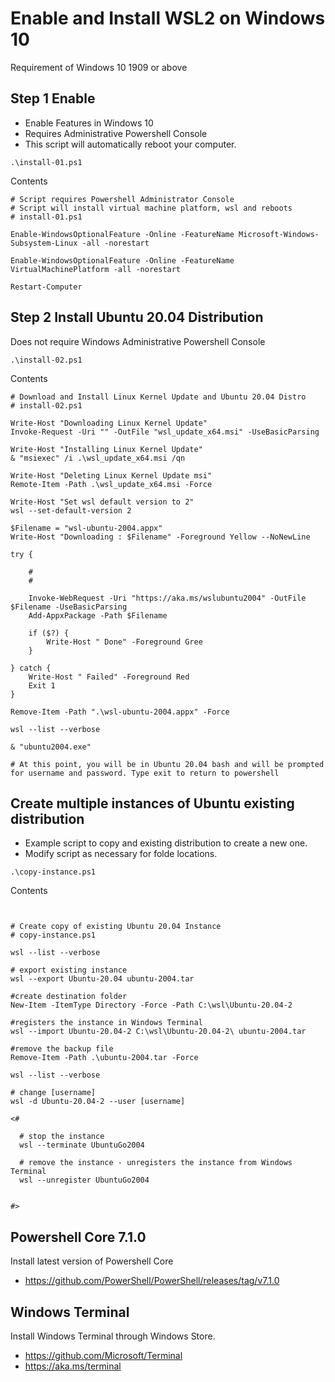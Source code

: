 # Enable and Install WSL2 on Windows 10

  Requirement of Windows 10 1909 or above

## Step 1 Enable 

  * Enable Features in Windows 10
  * Requires Administrative Powershell Console
  * This script will automatically reboot your computer.

```
.\install-01.ps1
```
Contents
```
# Script requires Powershell Administrator Console
# Script will install virtual machine platform, wsl and reboots
# install-01.ps1

Enable-WindowsOptionalFeature -Online -FeatureName Microsoft-Windows-Subsystem-Linux -all -norestart

Enable-WindowsOptionalFeature -Online -FeatureName VirtualMachinePlatform -all -norestart

Restart-Computer

```


## Step 2 Install Ubuntu 20.04 Distribution

  Does not require Windows Administrative Powershell Console

```
.\install-02.ps1
```

Contents
```
# Download and Install Linux Kernel Update and Ubuntu 20.04 Distro
# install-02.ps1

Write-Host "Downloading Linux Kernel Update"
Invoke-Request -Uri "" -OutFile "wsl_update_x64.msi" -UseBasicParsing

Write-Host "Installing Linux Kernel Update"
& "msiexec" /i .\wsl_update_x64.msi /qn

Write-Host "Deleting Linux Kernel Update msi"
Remote-Item -Path .\wsl_update_x64.msi -Force

Write-Host "Set wsl default version to 2"
wsl --set-default-version 2

$Filename = "wsl-ubuntu-2004.appx"
Write-Host "Downloading : $Filename" -Foreground Yellow --NoNewLine

try {

    #
    #

    Invoke-WebRequest -Uri "https://aka.ms/wslubuntu2004" -OutFile $Filename -UseBasicParsing
    Add-AppxPackage -Path $Filename

    if ($?) {
        Write-Host " Done" -Foreground Gree
    }

} catch {
    Write-Host " Failed" -Foreground Red
    Exit 1
}

Remove-Item -Path ".\wsl-ubuntu-2004.appx" -Force

wsl --list --verbose

& "ubuntu2004.exe"

# At this point, you will be in Ubuntu 20.04 bash and will be prompted for username and password. Type exit to return to powershell

```

## Create multiple instances of Ubuntu existing distribution

  * Example script to copy and existing distribution to create a new one.
  * Modify script as necessary for folde locations.

```
.\copy-instance.ps1
```
Contents

```


# Create copy of existing Ubuntu 20.04 Instance
# copy-instance.ps1

wsl --list --verbose

# export existing instance
wsl --export Ubuntu-20.04 ubuntu-2004.tar

#create destination folder
New-Item -ItemType Directory -Force -Path C:\wsl\Ubuntu-20.04-2

#registers the instance in Windows Terminal
wsl --import Ubuntu-20.04-2 C:\wsl\Ubuntu-20.04-2\ ubuntu-2004.tar

#remove the backup file
Remove-Item -Path .\ubuntu-2004.tar -Force

wsl --list --verbose

# change [username]
wsl -d Ubuntu-20.04-2 --user [username]

<#

  # stop the instance
  wsl --terminate UbuntuGo2004

  # remove the instance - unregisters the instance from Windows Terminal 
  wsl --unregister UbuntuGo2004


#>
```

## Powershell Core 7.1.0

  Install latest version of Powershell Core

  * https://github.com/PowerShell/PowerShell/releases/tag/v7.1.0

## Windows Terminal 

Install Windows Terminal through Windows Store.

  * https://github.com/Microsoft/Terminal
  * https://aka.ms/terminal




